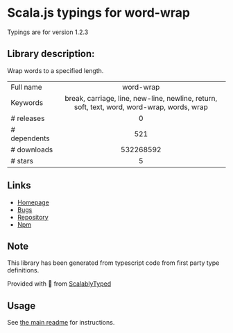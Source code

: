 
# Scala.js typings for word-wrap

Typings are for version 1.2.3

## Library description:
Wrap words to a specified length.

|                    |                 |
| ------------------ | :-------------: |
| Full name          | word-wrap |
| Keywords           | break, carriage, line, new-line, newline, return, soft, text, word, word-wrap, words, wrap |
| # releases         | 0 |
| # dependents       | 521 |
| # downloads        | 532268592 |
| # stars            | 5 |

## Links
- [Homepage](https://github.com/jonschlinkert/word-wrap)
- [Bugs](https://github.com/jonschlinkert/word-wrap/issues)
- [Repository](https://github.com/jonschlinkert/word-wrap)
- [Npm](https://www.npmjs.com/package/word-wrap)
    


## Note
This library has been generated from typescript code from first party type definitions.

Provided with :purple_heart: from [ScalablyTyped](https://github.com/oyvindberg/ScalablyTyped)

## Usage
See [the main readme](../../readme.md) for instructions.


